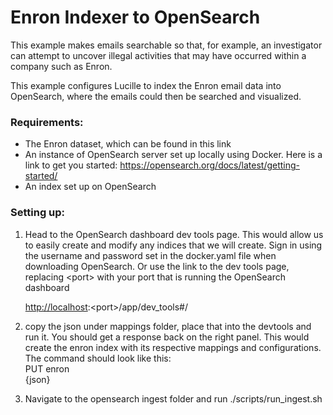 # Enron Indexer to OpenSearch

This example makes emails searchable so that, for example, an investigator can attempt to uncover illegal activities that may have occurred within a company such as Enron.

This example configures Lucille to index the Enron email data into OpenSearch, where the emails could then be searched and visualized.

### Requirements:

- The Enron dataset, which can be found in this link
- An instance of OpenSearch server set up locally using Docker. Here is a link to get you started: https://opensearch.org/docs/latest/getting-started/
- An index set up on OpenSearch

### Setting up:

1. Head to the OpenSearch dashboard dev tools page. This would allow us to easily create and modify any indices that we will create. Sign in using the username and password set in the docker.yaml file when downloading OpenSearch. Or use the link to the dev tools page, replacing &lt;port&gt; with your port that is running the OpenSearch dashboard
    
    [http://localhost](http://localhost/):&lt;port&gt;/app/dev_tools#/
    
2. copy the json under mappings folder, place that into the devtools and run it. You should get a response back on the right panel. This would create the enron index with its respective mappings and configurations. The command should look like this: \
PUT enron \
{json}
3. Navigate to the opensearch ingest folder and run ./scripts/run_ingest.sh
